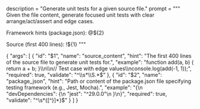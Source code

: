 description = "Generate unit tests for a given source file."
prompt = """
Given the file content, generate focused unit tests with clear arrange/act/assert and edge cases.


Framework hints (package.json):
@${2}


Source (first 400 lines):
!${1}
"""

{
  "args": [
    {
      "id": "$1",
      "name": "source_content",
      "hint": "The first 400 lines of the source file to generate unit tests for.",
      "example": "function add(a, b) { return a + b; }\\n\\n// Test case with edge values\\nconsole.log(add(-1, 1));",
      "required": true,
      "validate": "^\\s*\\S.*$"
    },
    {
      "id": "$2",
      "name": "package_json",
      "hint": "Path or content of the package.json file specifying testing framework (e.g., Jest, Mocha).",
      "example": "{\\n  \"devDependencies\": {\\n    \"jest\": \"^29.0.0\"\\n  }\\n}",
      "required": true,
      "validate": "^\\s*{[^}]*}$"
    }
  ]
}
